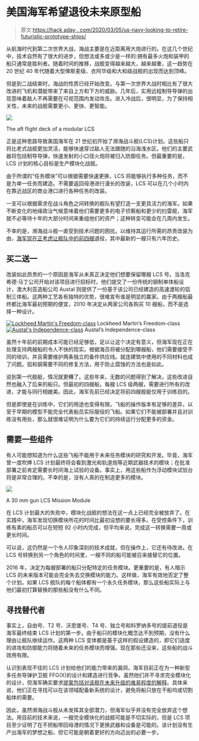# 美国海军希望退役未来原型船

> 原文:[https://hack aday . com/2020/03/05/us-navy-looking-to-retire-futuristic-prototype-ships/](https://hackaday.com/2020/03/05/us-navy-looking-to-retire-futuristic-prototype-ships/)

从航海时代到第二次世界大战，海战主要是在近距离用大炮进行的。在这几个世纪中，技术自然有了很大的进步，但想法或多或少是一样的:拥有最多火炮和装甲的船只通常是胜利者。随着时间的推移，战舰变得越来越大，越来越重，这一趋势在 20 世纪 40 年代随着大型俾斯麦级、衣阿华级和大和级战舰的出现而达到顶峰。

但是到二战结束时，海战的性质已经开始改变。与第一次世界大战时相比有了很大改进的飞机和潜艇带来了来自上方和下方的威胁。几年后，实用远程制导导弹的出现意味着敌人不再需要在可视范围内发动攻击。进入冷战后，很明显，为了保持相关性，未来的战舰需要更小、更快、更智能。

[![](../Images/73d9bccf28fe309fd1eaf992e5d1e733.png)](https://hackaday.com/wp-content/uploads/2020/02/lcs_aft.jpg)

The aft flight deck of a modular LCS

正是这种思路导致美国海军在 21 世纪初开始了濒海战斗舰(LCS)计划。这些船只将比老式战舰更加灵活，能够快速穿过敌人无法跟随的沿海浅水区。他们的主要武器将包括制导导弹，快速发射的小口径火炮将被归入防御任务。但最重要的是，LCS 计划的核心目标是生产模块化战舰。

由于所谓的“任务模块”可以根据需要快速更换，LCS 将能够执行多种任务，而不是为单一任务而建造。不需要返回母港进行漫长的改装，LCS 可以在几个小时内在靠近战区的商业港口进行各种任务的改装。

一支可以根据需求在战斗角色之间转换的舰队有望打造一支更具活力的海军。如果不断变化的地缘政治气候意味着他们需要更多的电子侦察船和更少的扫雷舰，海军就不必等待十年的大部分时间来重组他们的资产；这种转变可能会在几周内发生。

不幸的是，濒海战斗舰一直受到技术问题的困扰。以维持其运行所需的昂贵改装为由，[海军现在正考虑让舰队中的前四艘](https://www.defensenews.com/naval/2020/02/12/upgrading-the-first-four-littoral-combat-ships-not-worth-the-money-us-navy-says/)退役，其中最新的一艘只有六年历史。

## 买二送一

改装如此昂贵的一个原因是海军从未真正决定他们想要保留哪艘 LCS 号。当洛克希德·马丁公司开始对该项目进行招标时，他们提交了一份传统的钢制单体船设计，澳大利亚造船公司 Austal 则提供了一份基于该公司已经建造的高速渡轮的铝制三体船。这两种工艺各有独特的优势，很难宣布谁是明显的赢家。由于两艘船最终都比海军最初预期的便宜，2010 年决定从两家公司各购买 10 艘船，而不是选择一种设计。

 [![Lockheed Martin's Freedom-class](../Images/1b63fa05f4a41486a6139c6dd7265ea3.png "lcs_freedom")](https://hackaday.com/2020/03/05/us-navy-looking-to-retire-futuristic-prototype-ships/lcs_freedom/) Lockheed Martin’s Freedom-class [![Austal's Independence-class](../Images/3a395936439df170c5ee3fc85d064d2a.png "lcs_independence")](https://hackaday.com/2020/03/05/us-navy-looking-to-retire-futuristic-prototype-ships/lcs_independence/) Austal’s Independence-class

虽然十年前的前期成本可能已经足够低，足以让这个决定有意义，但海军现在正在处理支持两艘船的令人不快的现实。根据海员将被分配到哪艘船，他们需要接受不同的培训，并且需要维护两条独立的备件供应线。就连建筑中使用的不同材料也成了问题。铝和钢需要不同的修复方法，用于防止腐蚀的方法也是如此。

说到第一代舰艇，情况就更糟了。这些年来，无数的问题得到了解决，这些改进自然也融入了后来的船只。但最初的四艘船，每艘 LCS 级两艘，需要进行所有的改进，才能与同行相媲美。因此，海军先前已经决定将前四艘舰艇仅用于训练目的。

但是即使是在训练中，它们的用途也变得有限。飞船的操作版本有足够的差异，以至于早期的模型不能完全代表船员实际服役的飞船。如果它们不能被部署并且对训练没有用处，那么就很难证明为什么要为它们的持续运行分配更多的资金。

## 需要一些组件

有人可能想知道为什么这些飞船不能用于未来任务模块的研究和开发。毕竟，海军曾一度吹捧 LCS 计划最终将会看到激光和轨道炮等近期武器技术的模块；在批准部署之前肯定需要长时间海上试验的设备。事实上，用这些船作为浮动模块试验台将是非常合理的。不幸的是，没有人真的在制造更多的模块。

[![](../Images/118d5c421a3819d0309132d294db8208.png)](https://hackaday.com/wp-content/uploads/2020/02/lcs_module.jpg)

A 30 mm gun LCS Mission Module

在 LCS 计划最大的失败中，模块化战舰的想法在这一点上已经完全被放弃了。在实践中，海军发现切换模块所花的时间比最初设想的要长得多。在受控条件下，训练有素的船员可以在短短 92 小时内完成，但平均来说，完成这一转换需要一周或更长时间。

可以说，这仍然是一个令人印象深刻的技术成就，但在操作上，它还有待改进。在 LCS 号转换到另一个角色的时间里，一艘不同的船可能被召来接替它的位置。

2016 年，决定为每艘部署的船只分配特定的任务模块。更重要的是，有人暗示 LCS 的未来版本可能会完全失去交换模块的能力。这样做，海军有效地否定了整个计划。如果 LCS 舰队的每个船体都有一个永久任务模块，那么这些船实际上与他们最初打算替换的那些船没有什么不同。

## 寻找替代者

事实上，自由号、T2 号、沃思堡号、T4 号、独立号和科罗纳多号的提前退役是海军最终结束 LCS 计划的第一步。由于船只的模块化概念达不到预期，没有什么理由让舰队继续运作。这两种 LCS 变体都是基于这样的假设建造的，即它们适度的进攻和防御能力将随着未来的任务模块而增强。现在那些还没来，这些船的战斗效用有限。

认识到表现不佳的 LCS 计划给他们的能力带来的漏洞，海军目前正在为一种新型多任务导弹护卫舰 FFG(X)的设计和建造进行竞争。虽然他们并不寻求完全模块化的设计，但海军确实要求[提案包括对该舰在未来升级的难易程度的解释](https://news.usni.org/2019/06/20/navy-issues-final-rfp-for-ffgx-next-generation-frigate)。具体来说，他们正在寻找可以在该领域配备新系统的设计，避免将船只放在干船坞或切割船体的需要。

因此，虽然濒海战斗舰从未发挥其全部潜力，但海军似乎并没有完全放弃这个想法。用目前的技术来说，一艘完全模块化的战舰可能是不切实际的，但是 LCS 项目至少证明了在不把船带回母港的情况下更换武器和设备是可能的。该计划没有生产出海军的梦想之船，但它可能是朝着更好的方向迈出的必要一步。